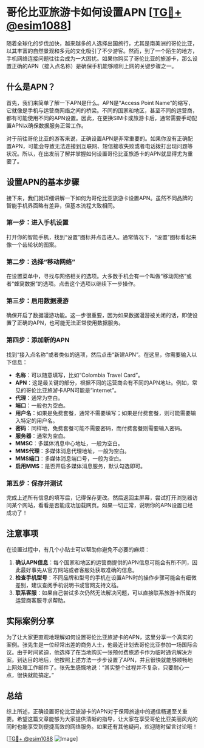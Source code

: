 # 哥伦比亚旅游卡如何设置APN [[TG💪+ @esim1088](https://t.me/s/esim1088)]

随着全球化的步伐加快，越来越多的人选择出国旅行，尤其是南美洲的哥伦比亚，以其丰富的自然景观和多元的文化吸引了不少游客。然而，到了一个陌生的地方，手机网络连接问题往往会成为一大困扰。如果你购买了哥伦比亚的旅游卡，那么设置正确的APN（接入点名称）是确保手机能够顺利上网的关键步骤之一。

## 什么是APN？

首先，我们来简单了解一下APN是什么。APN是“Access Point Name”的缩写，它就像是手机与运营商网络之间的桥梁。不同的国家和地区，甚至不同的运营商，都有可能使用不同的APN设置。因此，在更换SIM卡或旅游卡后，通常需要手动配置APN以确保数据服务正常工作。

对于前往哥伦比亚的游客来说，正确设置APN是非常重要的。如果你没有正确配置APN，可能会导致无法连接到互联网、短信接收失败或者电话拨打出现问题等状况。所以，在出发前了解并掌握如何设置哥伦比亚旅游卡的APN就显得尤为重要了。

## 设置APN的基本步骤

接下来，我们就详细讲解一下如何为哥伦比亚旅游卡设置APN。虽然不同品牌的智能手机界面略有差异，但基本流程大致相同。

### 第一步：进入手机设置

打开你的智能手机，找到“设置”图标并点击进入。通常情况下，“设置”图标看起来像一个齿轮状的图案。

### 第二步：选择“移动网络”

在设置菜单中，寻找与网络相关的选项。大多数手机会有一个叫做“移动网络”或者“蜂窝数据”的选项。点击这个选项以继续下一步操作。

### 第三步：启用数据漫游

确保开启了数据漫游功能。这一步很重要，因为如果数据漫游被关闭的话，即使设置了正确的APN，也可能无法正常使用数据服务。

### 第四步：添加新的APN

找到“接入点名称”或者类似的选项，然后点击“新建APN”。在这里，你需要输入以下信息：

- **名称**：可以随意填写，比如“Colombia Travel Card”。
- **APN**：这是最关键的部分，根据不同的运营商会有不同的APN地址。例如，常见的哥伦比亚旅游卡APN可能是“internet”。
- **代理**：通常为空白。
- **端口**：一般也为空白。
- **用户名**：如果是免费套餐，通常不需要填写；如果是付费套餐，则可能需要输入特定的用户名。
- **密码**：同样地，免费套餐可能不需要密码，而付费套餐则需要输入密码。
- **服务器**：通常为空白。
- **MMSC**：多媒体消息中心地址，一般为空白。
- **MMS代理**：多媒体消息代理地址，一般为空白。
- **MMS端口**：多媒体消息端口号，一般为空白。
- **启用MMS**：是否开启多媒体消息服务，默认勾选即可。

### 第五步：保存并测试

完成上述所有信息的填写后，记得保存更改。然后返回主屏幕，尝试打开浏览器访问某个网站，看看是否能成功加载网页。如果一切正常，说明你的APN设置已经成功了！

## 注意事项

在设置过程中，有几个小贴士可以帮助你避免不必要的麻烦：

1. **确认APN信息**：每个国家和地区的运营商提供的APN信息可能会有所不同，因此最好事先从官方网站或者客服处获取准确的信息。
2. **检查手机型号**：不同品牌和型号的手机在设置APN时的操作步骤可能会有细微差别，建议查阅手机说明书或官网支持文档。
3. **联系客服**：如果自己尝试多次仍然无法解决问题，可以直接联系旅游卡所属的运营商客服寻求帮助。

## 实际案例分享

为了让大家更直观地理解如何设置哥伦比亚旅游卡的APN，这里分享一个真实的案例。张先生是一位经常出差的商务人士，他最近计划去哥伦比亚参加一场国际会议。由于时间紧迫，他选择了在当地购买一张预付费旅游卡作为临时通讯解决方案。到达目的地后，他按照上述方法一步步设置了APN，并且很快就能够顺畅地上网处理工作邮件了。张先生感慨地说：“其实整个过程并不复杂，只要耐心一点，很快就能搞定。”

## 总结

综上所述，正确设置哥伦比亚旅游卡的APN对于保障旅途中的通信畅通至关重要。希望这篇文章能够为大家提供清晰的指导，让大家在享受哥伦比亚美丽风光的同时也能享受到便捷高效的网络服务。如果还有其他疑问，欢迎随时留言讨论哦！

[[TG💪+ @esim1088](https://t.me/s/esim1088) ![Image](https://i.postimg.cc/4NQfJmqS/Snipaste-2025-05-13-00-14-12.png)]
